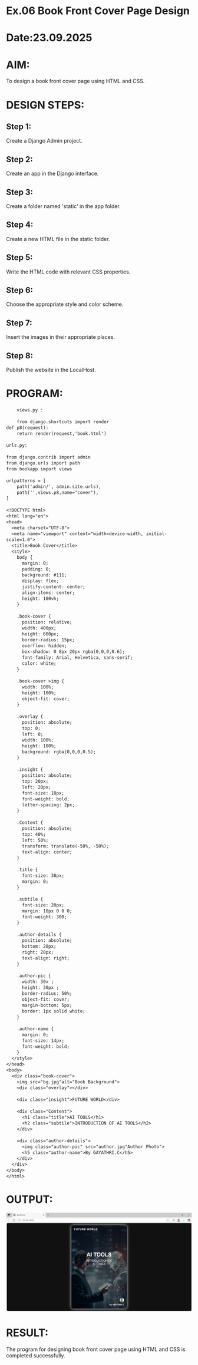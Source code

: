 # Ex.06 Book Front Cover Page Design
# Date:23.09.2025
# AIM:
To design a book front cover page using HTML and CSS.

# DESIGN STEPS:
## Step 1:
Create a Django Admin project.

## Step 2:
Create an app in the Django interface.

## Step 3:
Create a folder named 'static' in the app folder.

## Step 4:
Create a new HTML file in the static folder.

## Step 5:
Write the HTML code with relevant CSS properties.

## Step 6:
Choose the appropriate style and color scheme.

## Step 7:
Insert the images in their appropriate places.

## Step 8:
Publish the website in the LocalHost.

# PROGRAM:
```
    views.py :

    from django.shortcuts import render
def p8(request):
    return render(request,'book.html')

urls.py:

from django.contrib import admin
from django.urls import path
from bookapp import views

urlpatterns = [
    path('admin/', admin.site.urls),
    path('',views.p8,name="cover"),
]

<!DOCTYPE html>
<html lang="en">
<head>
  <meta charset="UTF-8">
  <meta name="viewport" content="width=device-width, initial-scale=1.0">
  <title>Book Cover</title>
  <style>
    body {
      margin: 0;
      padding: 0;
      background: #111;
      display: flex;
      justify-content: center;
      align-items: center;
      height: 100vh;
    }

    .book-cover {
      position: relative;
      width: 400px;
      height: 600px;
      border-radius: 15px;
      overflow: hidden;
      box-shadow: 0 8px 20px rgba(0,0,0,0.6);
      font-family: Arial, Helvetica, sans-serif;
      color: white;
    }

    .book-cover >img {
      width: 100%;
      height: 100%;
      object-fit: cover;
    }

    .overlay {
      position: absolute;
      top: 0;
      left: 0;
      width: 100%;
      height: 100%;
      background: rgba(0,0,0,0.5);
    }

    .insight {
      position: absolute;
      top: 20px;
      left: 20px;
      font-size: 18px;
      font-weight: bold;
      letter-spacing: 2px;
    }

    .Content {
      position: absolute;
      top: 40%;
      left: 50%;
      transform: translate(-50%, -50%);
      text-align: center;
    }

    .title {
      font-size: 38px;
      margin: 0;
    }

    .subtile {
      font-size: 20px;
      margin: 10px 0 0 0;
      font-weight: 300;
    }

    .author-details {
      position: absolute;
      bottom: 20px;
      right: 20px;
      text-align: right;
    }

    .author-pic {
      width: 30x ;   
      height: 30px ;
      border-radius: 50%;
      object-fit: cover;
      margin-bottom: 5px;
      border: 1px solid white;
    }

    .author-name {
      margin: 0;
      font-size: 14px;
      font-weight: bold;
    }
  </style>
</head>
<body>
  <div class="book-cover">
    <img src="bg.jpg"alt="Book Background">
    <div class="overlay"></div>

    <div class="insight">FUTURE WORLD</div>

    <div class="Content">
      <h1 class="title">AI TOOLS</h1>
      <h2 class="subtile">INTRODUCTION OF AI TOOLS</h2>
    </div>

    <div class="author-details">
      <img class="author-pic" src="author.jpg"Author Photo">
      <h5 class="author-name">By GAYATHRI.C</h5>
    </div>
  </div>
</body>
</html>

```
# OUTPUT:
![alt text](<Screenshot 2025-10-05 110945.png>)
# RESULT:
The program for designing book front cover page using HTML and CSS is completed successfully.
